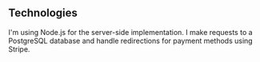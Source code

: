 ## Technologies

I'm using Node.js for the server-side implementation.
I make requests to a PostgreSQL database and handle redirections for payment methods using Stripe.
